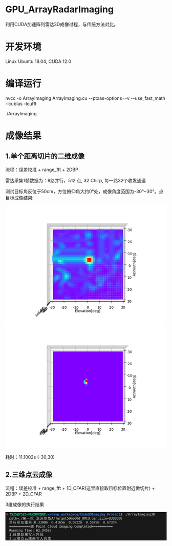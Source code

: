 # GPU_ArrayRadarImaging
利用CUDA加速阵列雷达3D成像过程，与传统方法对比。

# 开发环境
Linux Ubuntu 18.04, CUDA 12.0

# 编译运行

nvcc -o ArrayImaging ArrayImaging.cu --ptxas-options=-v --use_fast_math -lcublas -lcufft

./ArrayImaging

# 成像结果
## 1.单个距离切片的二维成像

流程：误差校准 + range_fft + 2DBP

雷达采集1帧数据为：8路并行，512 点, 32 Chirp, 每一路32个收发通道

测试目标角反位于50cm，方位俯仰角大约0°处，成像角度范围为-30°~30°。点目标成像结果:

![image](image/50cm00.jpg)
![image](image/点目标CFAR.png)

耗时：11.1002s (-30,30)


## 2.三维点云成像

流程：误差校准 + range_fft + 1D_CFAR(这里直接取目标位置附近做切片) + 2DBP + 2D_CFAR

3维成像的执行结果

![image](image/3D成像运行结果.jpg)

